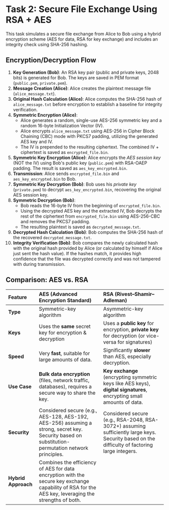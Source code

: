 # Task 2: Secure File Exchange Using RSA + AES

This task simulates a secure file exchange from Alice to Bob using a hybrid encryption scheme (AES for data, RSA for key exchange) and includes an integrity check using SHA-256 hashing.

## Encryption/Decryption Flow

1.  **Key Generation (Bob)**: An RSA key pair (public and private keys, 2048 bits) is generated for Bob. The keys are saved in PEM format (`public.pem`, `private.pem`).
2.  **Message Creation (Alice)**: Alice creates the plaintext message file (`alice_message.txt`).
3.  **Original Hash Calculation (Alice)**: Alice computes the SHA-256 hash of `alice_message.txt` before encryption to establish a baseline for integrity verification.
4.  **Symmetric Encryption (Alice)**:
    * Alice generates a random, single-use AES-256 symmetric key and a random 16-byte Initialization Vector (IV).
    * Alice encrypts `alice_message.txt` using AES-256 in Cipher Block Chaining (CBC) mode with PKCS7 padding, utilizing the generated AES key and IV.
    * The IV is prepended to the resulting ciphertext. The combined IV + ciphertext is saved as `encrypted_file.bin`.
5.  **Symmetric Key Encryption (Alice)**: Alice encrypts the *AES session key* (NOT the IV) using Bob's public key (`public.pem`) with RSA-OAEP padding. The result is saved as `aes_key_encrypted.bin`.
6.  **Transmission**: Alice sends `encrypted_file.bin` and `aes_key_encrypted.bin` to Bob.
7.  **Symmetric Key Decryption (Bob)**: Bob uses his *private key* (`private.pem`) to decrypt `aes_key_encrypted.bin`, recovering the original AES session key.
8.  **Symmetric Decryption (Bob)**:
    * Bob reads the 16-byte IV from the beginning of `encrypted_file.bin`.
    * Using the decrypted AES key and the extracted IV, Bob decrypts the rest of the ciphertext from `encrypted_file.bin` using AES-256-CBC and removes the PKCS7 padding.
    * The resulting plaintext is saved as `decrypted_message.txt`.
9.  **Decrypted Hash Calculation (Bob)**: Bob computes the SHA-256 hash of the recovered `decrypted_message.txt`.
10. **Integrity Verification (Bob)**: Bob compares the newly calculated hash with the original hash provided by Alice (or calculated by himself if Alice just sent the hash value). If the hashes match, it provides high confidence that the file was decrypted correctly and was not tampered with during transmission.

## Comparison: AES vs. RSA

| Feature         | AES (Advanced Encryption Standard)                     | RSA (Rivest–Shamir–Adleman)                                   |
| :-------------- | :----------------------------------------------------- | :------------------------------------------------------------ |
| **Type** | Symmetric-key algorithm                              | Asymmetric-key algorithm                                      |
| **Keys** | Uses the **same** secret key for encryption & decryption | Uses a **public key** for encryption, **private key** for decryption (or vice-versa for signatures) |
| **Speed** | Very **fast**, suitable for large amounts of data.     | Significantly **slower** than AES, especially decryption.     |
| **Use Case** | **Bulk data encryption** (files, network traffic, databases), requires a secure way to share the key. | **Key exchange** (encrypting symmetric keys like AES keys), **digital signatures**, encrypting small amounts of data. |
| **Security** | Considered secure (e.g., AES-128, AES-192, AES-256) assuming a strong, secret key. Security based on substitution-permutation network principles. | Considered secure (e.g., RSA-2048, RSA-3072+) assuming sufficiently large keys. Security based on the difficulty of factoring large integers. |
| **Hybrid Approach** | Combines the efficiency of AES for data encryption with the secure key exchange capability of RSA for the AES key, leveraging the strengths of both. |                                                               |